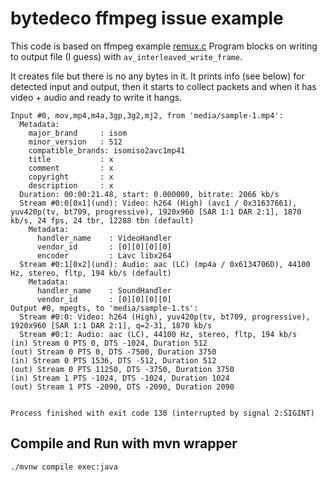 # bytedeco ffmpeg issue example

This code  is based on ffmpeg example [remux.c](https://github.com/FFmpeg/FFmpeg/blob/master/doc/examples/remux.c)
Program blocks on writing to output file (I guess) with `av_interleaved_write_frame`.

It creates file but there is no any bytes in it. It prints info (see below) for detected input and output,
then it starts to collect packets and when it has video + audio and ready to write it hangs. 

```shell
Input #0, mov,mp4,m4a,3gp,3g2,mj2, from 'media/sample-1.mp4':
  Metadata:
    major_brand     : isom
    minor_version   : 512
    compatible_brands: isomiso2avc1mp41
    title           : x
    comment         : x
    copyright       : x
    description     : x
  Duration: 00:00:21.48, start: 0.000000, bitrate: 2066 kb/s
  Stream #0:0[0x1](und): Video: h264 (High) (avc1 / 0x31637661), yuv420p(tv, bt709, progressive), 1920x960 [SAR 1:1 DAR 2:1], 1870 kb/s, 24 fps, 24 tbr, 12288 tbn (default)
    Metadata:
      handler_name    : VideoHandler
      vendor_id       : [0][0][0][0]
      encoder         : Lavc libx264
  Stream #0:1[0x2](und): Audio: aac (LC) (mp4a / 0x6134706D), 44100 Hz, stereo, fltp, 194 kb/s (default)
    Metadata:
      handler_name    : SoundHandler
      vendor_id       : [0][0][0][0]
Output #0, mpegts, to 'media/sample-1.ts':
  Stream #0:0: Video: h264 (High), yuv420p(tv, bt709, progressive), 1920x960 [SAR 1:1 DAR 2:1], q=2-31, 1870 kb/s
  Stream #0:1: Audio: aac (LC), 44100 Hz, stereo, fltp, 194 kb/s
(in) Stream 0 PTS 0, DTS -1024, Duration 512
(out) Stream 0 PTS 0, DTS -7500, Duration 3750
(in) Stream 0 PTS 1536, DTS -512, Duration 512
(out) Stream 0 PTS 11250, DTS -3750, Duration 3750
(in) Stream 1 PTS -1024, DTS -1024, Duration 1024
(out) Stream 1 PTS -2090, DTS -2090, Duration 2090


Process finished with exit code 130 (interrupted by signal 2:SIGINT)
```

## Compile and Run with mvn wrapper

```shell
./mvnw compile exec:java
```


